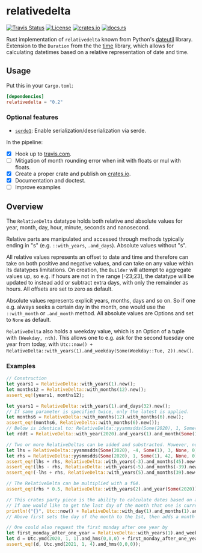 relativedelta
=============

[![Travis Status](https://img.shields.io/travis/com/timkaas/relativedelta/master?style=flat-square)](https://travis-ci.com/github/timkaas/relativedelta)
[![License](https://img.shields.io/github/license/timkaas/relativedelta?style=flat-square)](https://github.com/timkaas/relativedelta/blob/master/LICENSE)
[![crates.io](https://img.shields.io/crates/v/relativedelta?style=flat-square)](https://crates.io/crates/relativedelta)
[![docs.rs](https://img.shields.io/badge/documentation-docs.rs-orange.svg?style=flat-square)](https://docs.rs/relativedelta/0.2.2/relativedelta/)

Rust implementation of `relativedelta` known from Python's [dateutil](https://pypi.org/project/python-dateutil/) library.
Extension to the `Duration` from the the [time](https://github.com/rust-lang-deprecated/time) library, which allows for calculating datetimes based on a relative representation of date and time.

## Usage

Put this in your `Cargo.toml`:

```toml
[dependencies]
relativedelta = "0.2"
```

### Optional features
- [`serde1`][]: Enable serialization/deserialization via serde.

[`serde1`]: https://github.com/serde-rs/serde

In the pipeline:
- [X] Hook up to [travis.com](https://travis-ci.com/github/timkaas/relativedelta).
- [ ] Mitigation of month rounding error when init with floats or mul with floats.
- [X] Create a proper crate and publish on [crates.io](https://crates.io/).
- [X] Documentation and doctest.
- [ ] Improve examples

## Overview

The `RelativeDelta` datatype holds both relative and absolute values for year, month, day, hour, minute, seconds and nanosecond.

Relative parts are manipulated and accessed through methods typically ending in "s" (e.g. `::with_years`, `.and_days`). Absolute values without "s". 

All relative values represents an offset to date and time and therefore can take on both positive and negative values, and can take on any value within its datatypes limitations. On creation, the `Builder` will attempt to aggregate values up, so e.g. if hours are not in the range \[-23;23]\, the datatype will be updated to instead add or subtract extra days, with only the remainder as hours. 
All offsets are set to zero as default. 

Absolute values represents explicit years, months, days and so on. So if one e.g. always seeks a certain day in the month, one would use the `::with_month` or `.and_month` method. All absolute values are Options and set to `None` as default.    

`RelativeDelta` also holds a weekday value, which is an Option of a tuple with `(Weekday, nth)`. This allows one to e.g. ask for the second tuesday one year from today, with `Utc::now() + RelativeDelta::with_years(1).and_weekday(Some(Weekday::Tue, 2)).new()`.


### Examples

```rust
// Construction
let years1 = RelativeDelta::with_years(1).new();
let months12 = RelativeDelta::with_months(12).new();
assert_eq!(years1, months12);

let years1 = RelativeDelta::with_years(1).and_days(32).new();
// If same parameter is specified twice, only the latest is applied.
let months6 = RelativeDelta::with_months(12).with_months(6).new();
assert_eq!(months6, RelativeDelta::with_months(6).new());
// Below is identical to: RelativeDelta::yysmmsdds(Some(2020), 1, Some(1), 3, None, 12).new();
let rddt = RelativeDelta::with_year(2020).and_years(1).and_month(Some(1)).and_months(3).and_days(12).new();

// Two or more RelativeDeltas can be added and substracted. However, note that constants are lost in the process.
let lhs = RelativeDelta::yysmmsdds(Some(2020), -4, Some(1), 3, None, 0).new();
let rhs = RelativeDelta::yysmmsdds(Some(2020), 1, Some(1), 42, None, 0).new();
assert_eq!(lhs + rhs, RelativeDelta::with_years(-3).and_months(45).new());
assert_eq!(lhs - rhs, RelativeDelta::with_years(-5).and_months(-39).new());
assert_eq!(-lhs + rhs, RelativeDelta::with_years(5).and_months(39).new());

// The RelativeDelta can be multiplied with a f64.
assert_eq!(rhs * 0.5, RelativeDelta::with_years(2).and_year(Some(2020)).and_months(3).and_month(Some(1)).new());

// This crates party piece is the ability to calculate dates based on already existing chrono::DateTime
// If one would like to get the last day of the month that one is currently in, it could be done with:
println!("{}", Utc::now() + RelativeDelta::with_day(1).and_months(1).and_days(-1).new());
// Above first sets the day of the month to the 1st, then adds a month and subtracts a day.

// One could also request the first monday after one year by
let first_monday_after_one_year = RelativeDelta::with_years(1).and_weekday(Some((Weekday::Mon, 1))).new();
let d = Utc.ymd(2020, 1, 1).and_hms(0,0,0) + first_monday_after_one_year;
assert_eq!(d, Utc.ymd(2021, 1, 4).and_hms(0,0,0));
```
